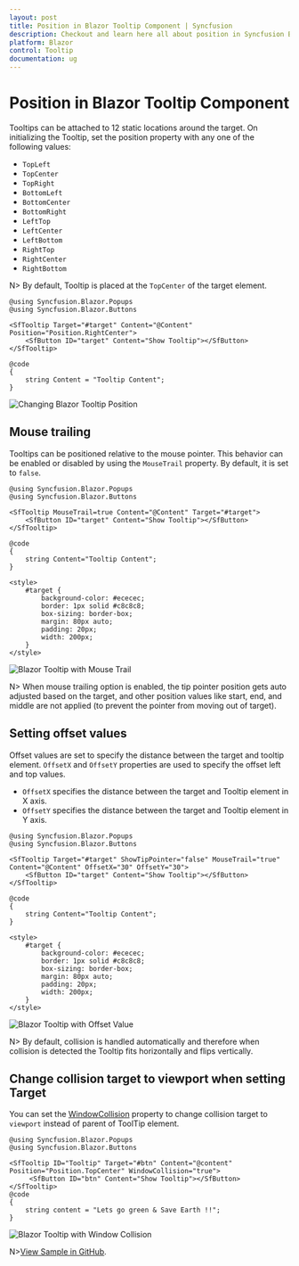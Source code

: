 ```yaml
---
layout: post
title: Position in Blazor Tooltip Component | Syncfusion
description: Checkout and learn here all about position in Syncfusion Blazor Tooltip component and much more details.
platform: Blazor
control: Tooltip
documentation: ug
---
```


# Position in Blazor Tooltip Component

Tooltips can be attached to 12 static locations around the target. On initializing the Tooltip, set the position property with any one of the following values:

* `TopLeft`
* `TopCenter`
* `TopRight`
* `BottomLeft`
* `BottomCenter`
* `BottomRight`
* `LeftTop`
* `LeftCenter`
* `LeftBottom`
* `RightTop`
* `RightCenter`
* `RightBottom`

N> By default, Tooltip is placed at the `TopCenter` of the target element.

```cshtml
@using Syncfusion.Blazor.Popups
@using Syncfusion.Blazor.Buttons

<SfTooltip Target="#target" Content="@Content" Position="Position.RightCenter">
    <SfButton ID="target" Content="Show Tooltip"></SfButton>
</SfTooltip>

@code
{
    string Content = "Tooltip Content";
}
```

![Changing Blazor Tooltip Position](images/blazor-tooltip-position.gif)

## Mouse trailing

Tooltips can be positioned relative to the mouse pointer. This behavior can be enabled or disabled by using the `MouseTrail` property. By default, it is set to `false`.

```cshtml
@using Syncfusion.Blazor.Popups
@using Syncfusion.Blazor.Buttons

<SfTooltip MouseTrail=true Content="@Content" Target="#target">
    <SfButton ID="target" Content="Show Tooltip"></SfButton>
</SfTooltip>

@code
{
    string Content="Tooltip Content";
}

<style>
    #target {
        background-color: #ececec;
        border: 1px solid #c8c8c8;
        box-sizing: border-box;
        margin: 80px auto;
        padding: 20px;
        width: 200px;
    }
</style>
```

![Blazor Tooltip with Mouse Trail](images/blazor-tooltip-mouse-trail.gif)

N> When mouse trailing option is enabled, the tip pointer position gets auto adjusted based on the target, and other position values like start, end, and middle are not applied (to prevent the pointer from moving out of target).

## Setting offset values

Offset values are set to specify the distance between the target and tooltip element. `OffsetX` and `OffsetY` properties are used to specify the offset left and top values.

* `OffsetX` specifies the distance between the target and Tooltip element in X axis.
* `OffsetY` specifies the distance between the target and Tooltip element in Y axis.

```cshtml
@using Syncfusion.Blazor.Popups
@using Syncfusion.Blazor.Buttons

<SfTooltip Target="#target" ShowTipPointer="false" MouseTrail="true" Content="@Content" OffsetX="30" OffsetY="30">
    <SfButton ID="target" Content="Show Tooltip"></SfButton>
</SfTooltip>

@code
{
    string Content="Tooltip Content";
}

<style>
    #target {
        background-color: #ececec;
        border: 1px solid #c8c8c8;
        box-sizing: border-box;
        margin: 80px auto;
        padding: 20px;
        width: 200px;
    }
</style>

```

![Blazor Tooltip with Offset Value](images/blazor-tooltip-offset-value.gif)

N> By default, collision is handled automatically and therefore when collision is detected the Tooltip fits horizontally and flips vertically.

## Change collision target to viewport when setting Target

You can set the [WindowCollision](https://help.syncfusion.com/cr/blazor/Syncfusion.Blazor.Popups.SfTooltip.html#Syncfusion_Blazor_Popups_SfTooltip_WindowCollision) property to change collision target to `viewport` instead of parent of ToolTip element.

```cshtml
@using Syncfusion.Blazor.Popups
@using Syncfusion.Blazor.Buttons

<SfTooltip ID="Tooltip" Target="#btn" Content="@content" Position="Position.TopCenter" WindowCollision="true">
     <SfButton ID="btn" Content="Show Tooltip"></SfButton>
</SfTooltip>
@code
{
    string content = "Lets go green & Save Earth !!";
}

```

![Blazor Tooltip with Window Collision](images/blazor-tooltip-window-collision.png)

N>[View Sample in GitHub](https://github.com/SyncfusionExamples/Change-collision-target-to-viewport-in-Blazor-Tooltip).
